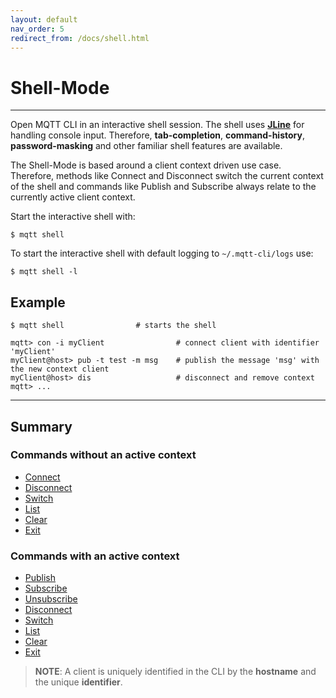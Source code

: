 ```yaml
---
layout: default
nav_order: 5
redirect_from: /docs/shell.html
---
```


# Shell-Mode
***

Open MQTT CLI in an interactive shell session.
The shell uses **[JLine](https://github.com/jline/jline3)** for handling console input.
Therefore, **tab-completion**, **command-history**, **password-masking** and other familiar shell features are available.

The Shell-Mode is based around a client context driven use case.
Therefore, methods like Connect and Disconnect switch the current context of the shell and commands like Publish and Subscribe always relate to the currently active client context.

Start the interactive shell with:
```
$ mqtt shell
```

To start the interactive shell with default logging to ``~/.mqtt-cli/logs`` use:
```
$ mqtt shell -l
```

## Example

```
$ mqtt shell                # starts the shell

mqtt> con -i myClient                # connect client with identifier 'myClient'
myClient@host> pub -t test -m msg    # publish the message 'msg' with the new context client
myClient@host> dis                   # disconnect and remove context
mqtt> ...
```

***

## Summary

### Commands **without** an active context

* [Connect](shell/connect)
* [Disconnect](shell/disconnect)
* [Switch](shell/switch)
* [List](shell/list)
* [Clear](shell/clear)
* [Exit](shell/exit)

### Commands **with** an active context

* [Publish](shell/publish)
* [Subscribe](shell/subscribe)
* [Unsubscribe](shell/unsubscribe)
* [Disconnect](shell/disconnect)
* [Switch](shell/switch)
* [List](shell/list)
* [Clear](shell/clear)
* [Exit](shell/exit)



> **NOTE**: A client is uniquely identified in the CLI by the **hostname** and the unique **identifier**.
















